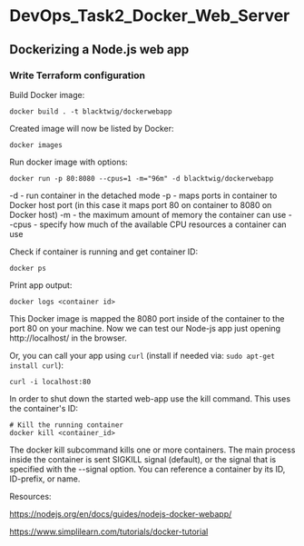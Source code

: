 
# DevOps_Task2_Docker_Web_Server 

## Dockerizing a Node.js web app 

### Write Terraform configuration

Build Docker image:
```
docker build . -t blacktwig/dockerwebapp
```

Created image will now be listed by Docker:
```
docker images
```

Run docker image with options:
```
docker run -p 80:8080 --cpus=1 -m="96m" -d blacktwig/dockerwebapp
```
-d - run container in the detached mode
-p - maps ports in container to Docker host port (in this case it maps port 80 on container to 8080 on Docker host)
-m - the maximum amount of memory the container can use
--cpus - specify how much of the available CPU resources a container can use

Check if container is running and get container ID:
```
docker ps
```

Print app output:
```
docker logs <container id>
```

This Docker image is mapped the 8080 port inside of the container to the port 80 on your machine.
Now we can test our Node-js app just opening http://localhost/ in the browser.

Or, you can call your app using `curl` (install if needed via: `sudo apt-get install curl`):
```
curl -i localhost:80
```

In order to shut down the started web-app use the kill command. This uses the container's ID:
```
# Kill the running container
docker kill <container_id>
```

The docker kill subcommand kills one or more containers. The main process inside the container is sent SIGKILL signal (default), or the signal that is specified with the --signal option. You can reference a container by its ID, ID-prefix, or name.

Resources:

https://nodejs.org/en/docs/guides/nodejs-docker-webapp/

https://www.simplilearn.com/tutorials/docker-tutorial
